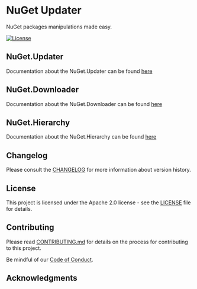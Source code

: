 # NuGet Updater

NuGet packages manipulations made easy.

[![License](https://img.shields.io/badge/License-Apache%202.0-blue.svg)](LICENSE)

## NuGet.Updater

Documentation about the NuGet.Updater can be found [here](src/NvGet.Tools.Updater/Readme.md)

## NuGet.Downloader

Documentation about the NuGet.Downloader can be found [here](src/NvGet.Tools.Downloader/README.md)

## NuGet.Hierarchy

Documentation about the NuGet.Hierarchy can be found [here](src/NvGet.Tools.Hierarchy/README.md)

## Changelog

Please consult the [CHANGELOG](CHANGELOG.md) for more information about version
history.

## License

This project is licensed under the Apache 2.0 license - see the
[LICENSE](LICENSE) file for details.

## Contributing

Please read [CONTRIBUTING.md](CONTRIBUTING.md) for details on the process for
contributing to this project.

Be mindful of our [Code of Conduct](CODE_OF_CONDUCT.md).

## Acknowledgments
